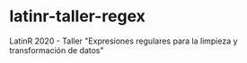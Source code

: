 # latinr-taller-regex
LatinR 2020 - Taller "Expresiones regulares para la limpieza y transformación de datos"
